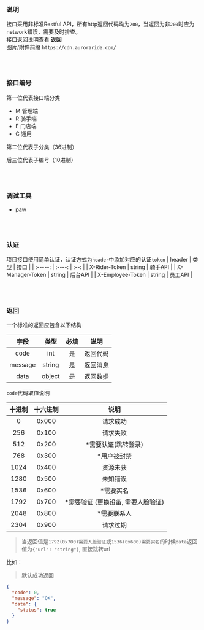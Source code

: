 ### 说明
接口采用非标准Restful API，所有http返回代码均为`200`，当返回为非`200`时应为network错误，需要及时排查。
<br>
接口返回说明查看 **[返回](#返回)**
<br>
图片/附件前缀 `https://cdn.auroraride.com/`

<br />

<br />

### 接口编号

第一位代表接口端分类

- M 管理端
- R 骑手端
- E 门店端
- C 通用

第二位代表子分类（36进制）

后三位代表子编号（10进制）

<br />

<br />

### 调试工具
- [paw](/docs/api.paw)

<br />

<br />

### 认证
项目接口使用简单认证，认证方式为`header`中添加对应的认证`token`
|  header   |  类型  |  接口  |
| :-----: | :----: | :--: |
|  X-Rider-Token   |  string   |  骑手API  |
| X-Manager-Token | string |  后台API  |
|  X-Employee-Token   | string |  员工API  |

<br />

<br />

### 返回

一个标准的返回应包含以下结构

|  字段   |  类型  |  必填  |  说明  |
| :-----: | :----: | :--: | :--: |
|  code   |  int   |  是  |  返回代码  |
| message | string |  是  |  返回消息  |
|  data   | object |  是  |  返回数据  |

`code`代码取值说明

| 十进制 | 十六进制 | 说明 |
| :----: | :------: | :--: |
| 0  |  0x000  | 请求成功 |
| 256 |  0x100  | 请求失败 |
| 512 |  0x200  | *需要认证(跳转登录) |
| 768 |  0x300  | *用户被封禁 |
| 1024 |  0x400  | 资源未获 |
| 1280 |  0x500  | 未知错误 |
| 1536 |  0x600  | *需要实名 |
| 1792 |  0x700  | *需要验证 (更换设备, 需要人脸验证) |
| 2048 |  0x800  | *需要联系人 |
| 2304 |  0x900  | 请求过期 |

> 当返回值是`1792(0x700)需要人脸验证`或`1536(0x600)需要实名`的时候`data`返回值为`{"url": "string"}`, 直接跳转url


比如：
> 默认成功返回
```json
{
  "code": 0,
  "message": "OK",
  "data": {
    "status": true
  }
}
```